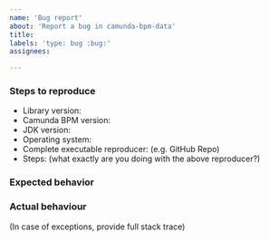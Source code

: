 ```yaml
---
name: 'Bug report'
about: 'Report a bug in camunda-bpm-data'
title:
labels: 'type: bug :bug:'
assignees: 

---
```


### Steps to reproduce

* Library version:
* Camunda BPM version:
* JDK version:  
* Operating system:
* Complete executable reproducer: (e.g. GitHub Repo)
* Steps: (what exactly are you doing with the above reproducer?)

### Expected behavior

### Actual behaviour

(In case of exceptions, provide full stack trace)
